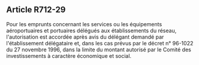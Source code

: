 Article R712-29
----
Pour les emprunts concernant les services ou les équipements aéroportuaires et
portuaires délégués aux établissements du réseau, l'autorisation est accordée
après avis du délégant demandé par l'établissement délégataire et, dans les cas
prévus par le décret n° 96-1022 du 27 novembre 1996, dans la limite du montant
autorisé par le Comité des investissements à caractère économique et social.
